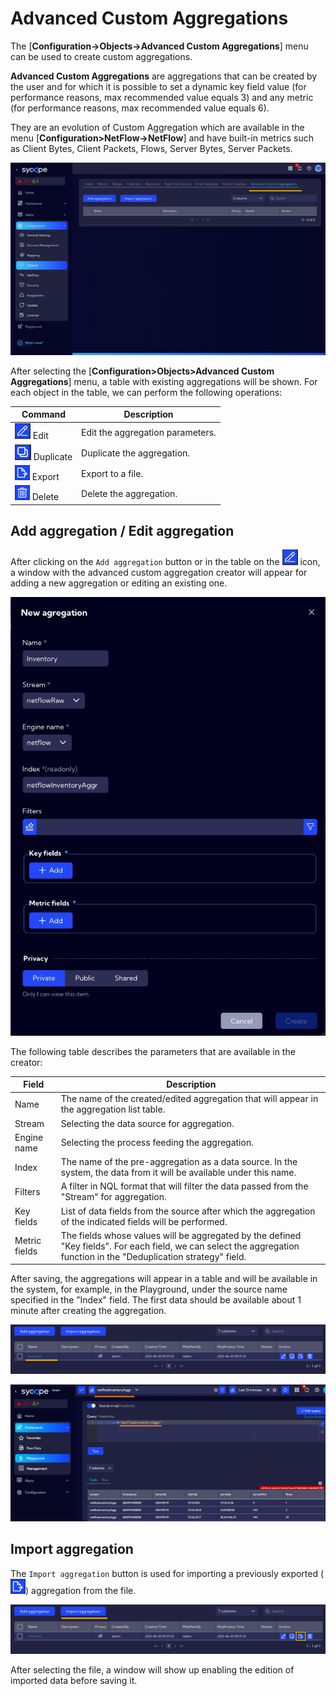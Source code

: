 # Advanced Custom Aggregations

The [**Configuration->Objects->Advanced Custom Aggregations**] menu can be used to create custom aggregations.

**Advanced Custom Aggregations** are aggregations that can be created by the user and for which it is possible to set a dynamic key field value (for performance reasons, max recommended value equals 3) and any metric (for performance reasons, max recommended value equals 6).

They are an evolution of Custom Aggregation which are available in the menu [**Configuration>NetFlow->NetFlow**] and have built-in metrics such as Client Bytes, Client Packets, Flows, Server Bytes, Server Packets.

![image-20230602092157104](assets_10-Advanced%20Custom%20aggr/image-20230602092157104.png)



After selecting the [**Configuration>Objects>Advanced Custom Aggregations**] menu, a table with existing aggregations will be shown.
For each object in the table, we can perform the following operations:


| Command  | Description |
| ---------------- | ------- |
| ![menu master](assets_10-Advanced%20Custom%20aggr/userscripts-edit.png) Edit | Edit the aggregation parameters. |
| ![menu master](assets_10-Advanced%20Custom%20aggr/userscripts-duplicate.png) Duplicate | Duplicate the aggregation. |
| ![menu master](assets_10-Advanced%20Custom%20aggr/userscripts-export.png) Export | Export to a file.       |
| ![menu master](assets_10-Advanced%20Custom%20aggr/userscripts-delete.png) Delete | Delete the aggregation. |



## Add aggregation / Edit aggregation

After clicking on the `Add aggregation` button or in the table on the ![master menu](assets_10-Advanced%20Custom%20aggr/preaggr-edit.png) icon, a window with the advanced custom aggregation creator will appear for adding a new aggregation or editing an existing one.

![image-20230602092542165](assets_10-Advanced%20Custom%20aggr/image-20230602092542165.png)

The following table describes the parameters that are available in the creator:

| Field         | Description                                                  |
| ------------- | ------------------------------------------------------------ |
| Name          | The name of the created/edited aggregation that will appear in the aggregation list table. |
| Stream        | Selecting the data source for aggregation.                   |
| Engine name   | Selecting the process feeding the aggregation.               |
| Index         | The name of the pre-aggregation as a data source. In the system, the data from it will be available under this name. |
| Filters       | A filter in NQL format that will filter the data passed from the "Stream" for aggregation. |
| Key fields    | List of data fields from the source after which the aggregation of the indicated fields will be performed. |
| Metric fields | The fields whose values will be aggregated by the defined "Key fields". For each field, we can select the aggregation function in the "Deduplication strategy" field. |

After saving, the aggregations will appear in a table and will be available in the system, for example, in the Playground, under the source name specified in the ”Index" field. The first data should be available about 1 minute after creating the aggregation.


![image-20230602093322552](assets_10-Advanced%20Custom%20aggr/image-20230602093322552.png)

![menu master](assets_10-Advanced%20Custom%20aggr/preaggr-playground.png)

## Import aggregation

The `Import aggregation` button is used for importing a previously exported (![menu master](assets_10-Advanced%20Custom%20aggr/userscripts-export.png)) aggregation from the file.

![image-20230602093541095](assets_10-Advanced%20Custom%20aggr/image-20230602093541095.png)

After selecting the file, a window will show up enabling the edition of imported data before saving it.





